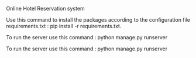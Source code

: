 Online Hotel Reservation system


Use this command to install the packages according to the configuration file requirements.txt : pip install -r requirements.txt.


To run the server use this command : python manage.py runserver


To run the server use this command : python manage.py runserver

